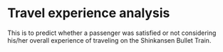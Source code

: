 # Travel experience analysis

This is to predict whether a passenger was satisfied or not considering his/her overall experience of traveling on the Shinkansen Bullet Train.
